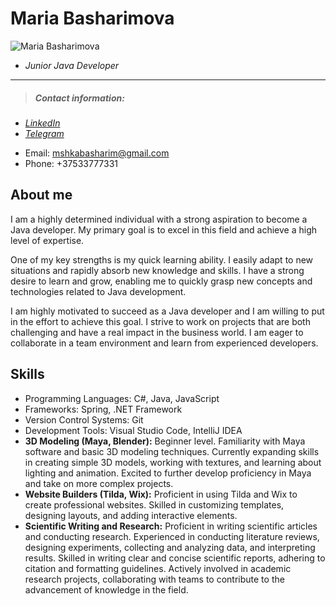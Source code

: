 # Maria Basharimova 
![Maria Basharimova](https://sun9-47.userapi.com/impg/WemT8VlHi6VkqMTnxIL1nGqjGNvg03l8wN1_YA/nqzo20fLHPE.jpg?size=960x1280&quality=95&sign=4d27dfdd09194f9b5e3fff95b63daa14&type=album)
* *Junior Java Developer*

********** 
> ##### Contact information:
* [*LinkedIn*](www.linkedin.com/in/maria-basharimova-415565264)
* [*Telegram*](https://t.me/masshhhulia")
- Email: mshkabasharim@gmail.com
- Phone: +37533777331

## About me
I am a highly determined individual with a strong aspiration to become a Java developer. My primary goal is to excel in this field and achieve a high level of expertise.

One of my key strengths is my quick learning ability. I easily adapt to new situations and rapidly absorb new knowledge and skills. I have a strong desire to learn and grow, enabling me to quickly grasp new concepts and technologies related to Java development.

I am highly motivated to succeed as a Java developer and I am willing to put in the effort to achieve this goal. I strive to work on projects that are both challenging and have a real impact in the business world. I am eager to collaborate in a team environment and learn from experienced developers.

## Skills
- Programming Languages: C#, Java, JavaScript
- Frameworks: Spring, .NET Framework
- Version Control Systems: Git
- Development Tools: Visual Studio Code, IntelliJ IDEA
- **3D Modeling (Maya, Blender):** Beginner level. Familiarity with Maya software and basic 3D modeling techniques. Currently expanding skills in creating simple 3D models, working with textures, and learning about lighting and animation. Excited to further develop proficiency in Maya and take on more complex projects.
- **Website Builders (Tilda, Wix):** Proficient in using Tilda and Wix to create professional websites. Skilled in customizing templates, designing layouts, and adding interactive elements. 
- **Scientific Writing and Research:** Proficient in writing scientific articles and conducting research. Experienced in conducting literature reviews, designing experiments, collecting and analyzing data, and interpreting results. Skilled in writing clear and concise scientific reports, adhering to citation and formatting guidelines. Actively involved in academic research projects, collaborating with teams to contribute to the advancement of knowledge in the field.


